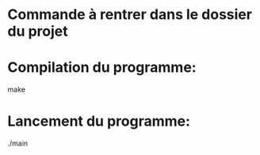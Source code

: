 # Commande à rentrer dans le dossier du projet
#
# Compilation du programme:
make
# Lancement du programme:
./main
